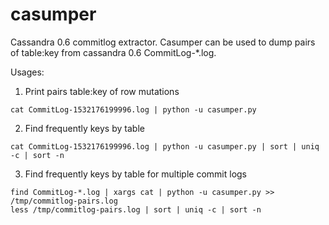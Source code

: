 # casumper
Cassandra 0.6 commitlog extractor. Casumper can be used to dump pairs of table:key from cassandra 0.6 CommitLog-*.log.

Usages: 
1. Print pairs table:key of row mutations
```
cat CommitLog-1532176199996.log | python -u casumper.py
```

2. Find frequently keys by table
```
cat CommitLog-1532176199996.log | python -u casumper.py | sort | uniq -c | sort -n
```

3. Find frequently keys by table for multiple commit logs
```
find CommitLog-*.log | xargs cat | python -u casumper.py >> /tmp/commitlog-pairs.log
less /tmp/commitlog-pairs.log | sort | uniq -c | sort -n
```

